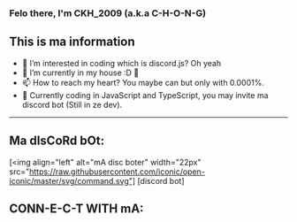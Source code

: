 ### Felo there, I'm CKH_2009 (a.k.a C-H-O-N-G)

## This is ma information
- 👀 I’m interested in coding which is discord.js? Oh yeah
- 🌱 I’m currently in my house :D 🤣
- 📫 How to reach my heart? You maybe can but only with 0.0001%.
- 🎲 Currently coding in JavaScript and TypeScript, you may invite ma discord bot (Still in ze dev).
________________________________________________________________________________________________________________________________________________________________________________

## Ma dIsCoRd bOt:
[<img align="left" alt="mA disc boter" width="22px" src="https://raw.githubusercontent.com/iconic/open-iconic/master/svg/command.svg"] [discord bot]

## CONN-E-C-T WITH mA:


<!---
C-H-O-N-G/C-H-O-N-G is a not ✨ special ✨ repository because I haven't posted any thing XD. 
Be prepared and look for my repository when I post a repository in Github!
--->

